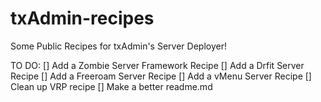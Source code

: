 # txAdmin-recipes
Some Public Recipes for txAdmin's Server Deployer!

TO DO:
[] Add a Zombie Server Framework Recipe
[] Add a Drfit Server Recipe
[] Add a Freeroam Server Recipe
[] Add a vMenu Server Recipe
[] Clean up VRP recipe
[] Make a better readme.md
